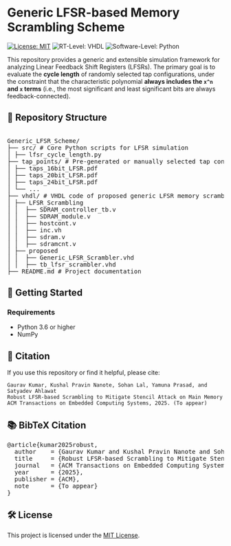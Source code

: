 # Generic LFSR-based Memory Scrambling Scheme
[![License: MIT](https://img.shields.io/badge/license-MIT-green.svg)](https://opensource.org/licenses/MIT)
![RT-Level: VHDL](https://img.shields.io/badge/RT--Level-VHDL-8877cc.svg)
![Software-Level: Python](https://img.shields.io/badge/Software--Level-Python-3776AB.svg)

This repository provides a generic and extensible simulation framework for analyzing Linear Feedback Shift Registers (LFSRs). The primary goal is to evaluate the **cycle length** of randomly selected tap configurations, under the constraint that the characteristic polynomial **always includes the `x^n` and `x` terms** (i.e., the most significant and least significant bits are always feedback-connected).

## 📁 Repository Structure
<pre>  
Generic_LFSR_Scheme/
├── src/ # Core Python scripts for LFSR simulation
│ ├── lfsr_cycle_length.py
├── tap_points/ # Pre-generated or manually selected tap configurations
│ ├── taps_16bit_LFSR.pdf
│ ├── taps_20bit_LFSR.pdf
│ ├── taps_24bit_LFSR.pdf
│ └── ...
├── vhdl/ # VHDL code of proposed generic LFSR memory scrambler
│ ├── LFSR_Scrambling
│ │  ├── SDRAM_controller_tb.v
│ │  ├── SDRAM_module.v
│ │  ├── hostcont.v
│ │  ├── inc.vh
│ │  ├── sdram.v
│ │  ├── sdramcnt.v
│ ├── proposed  
│ │  ├── Generic_LFSR_Scrambler.vhd
│ │  ├── tb_lfsr_scrambler.vhd
├── README.md # Project documentation
</pre>  

## 🚀 Getting Started

### Requirements

- Python 3.6 or higher
- NumPy

## 📖 Citation

If you use this repository or find it helpful, please cite:

    Gaurav Kumar, Kushal Pravin Nanote, Sohan Lal, Yamuna Prasad, and Satyadev Ahlawat
    Robust LFSR-based Scrambling to Mitigate Stencil Attack on Main Memory
    ACM Transactions on Embedded Computing Systems, 2025. (To appear)
    
## 📚 BibTeX Citation
<pre>
@article{kumar2025robust,
  author    = {Gaurav Kumar and Kushal Pravin Nanote and Sohan Lal and Yamuna Prasad and Satyadev Ahlawat},
  title     = {Robust LFSR-based Scrambling to Mitigate Stencil Attack on Main Memory},
  journal   = {ACM Transactions on Embedded Computing Systems},
  year      = {2025},
  publisher = {ACM},
  note      = {To appear}
}
</pre>
## 🛠️ License

This project is licensed under the [MIT License](LICENSE).
